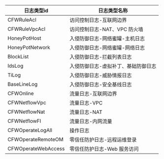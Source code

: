 | 日志类型id          | 日志类型名称                        |
| ------------------- | ----------------------------------- |
| CFWRuleAcl          | 访问控制日志-互联网边界             |
| CFWRuleVpcAcl       | 访问控制日志-NAT、VPC 防火墙        |
| HoneyPotHost        | 入侵防御日志-网络蜜罐-主机日志      |
| HoneyPotNetwork     | 入侵防御日志-网络蜜罐-网络日志      |
| BlockList           | 入侵防御日志-拦截列表日志           |
| IdsLog              | 入侵防御日志-虚拟补丁、基础防御日志 |
| TiLog               | 入侵防御日志-威胁情报日志           |
| BaseLineLog         | 入侵防御日志-安全基线日志           |
| CFWOnline           | 流量日志-互联网边界                 |
| CFWNetflowVpc       | 流量日志-VPC                        |
| CFWNetflowNat       | 流量日志-NAT                        |
| CFWNetflowFl        | 流量日志-内网流量                   |
| CFWOperateLogAll    | 操作日志                            |
| CFWOperateRemoteOM  | 零信任防护日志-远程运维登录         |
| CFWOperateWebAccess | 零信任防护日志-Web 服务访问         |

